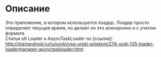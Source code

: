 # Описание
Это приложение, в котором используется лоадер. Лоадер просто определяет текущее время, но делает он это асинхронно и с учетом формата.</br>
Статья об Loader и AsyncTaskLoader по [ссылке]: http://startandroid.ru/ru/uroki/vse-uroki-spiskom/274-urok-135-loader-loadermanager-asynctaskloader.html
